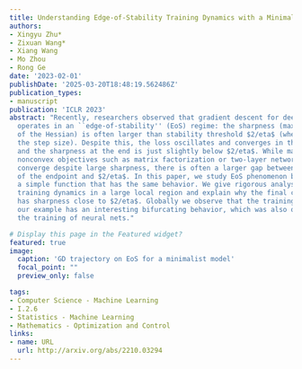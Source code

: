 ```yaml
---
title: Understanding Edge-of-Stability Training Dynamics with a Minimalist Example
authors:
- Xingyu Zhu*
- Zixuan Wang*
- Xiang Wang
- Mo Zhou
- Rong Ge
date: '2023-02-01'
publishDate: '2025-03-20T18:48:19.562486Z'
publication_types:
- manuscript
publication: 'ICLR 2023'
abstract: "Recently, researchers observed that gradient descent for deep neural networks
  operates in an ``edge-of-stability'' (EoS) regime: the sharpness (maximum eigenvalue
  of the Hessian) is often larger than stability threshold $2/eta$ (where $eta$ is
  the step size). Despite this, the loss oscillates and converges in the long run,
  and the sharpness at the end is just slightly below $2/eta$. While many other well-understood
  nonconvex objectives such as matrix factorization or two-layer networks can also
  converge despite large sharpness, there is often a larger gap between sharpness
  of the endpoint and $2/eta$. In this paper, we study EoS phenomenon by constructing
  a simple function that has the same behavior. We give rigorous analysis for its
  training dynamics in a large local region and explain why the final converging point
  has sharpness close to $2/eta$. Globally we observe that the training dynamics for
  our example has an interesting bifurcating behavior, which was also observed in
  the training of neural nets."

# Display this page in the Featured widget?
featured: true
image:
  caption: 'GD trajectory on EoS for a minimalist model'
  focal_point: ""
  preview_only: false

tags:
- Computer Science - Machine Learning
- I.2.6
- Statistics - Machine Learning
- Mathematics - Optimization and Control
links:
- name: URL
  url: http://arxiv.org/abs/2210.03294
---
```

